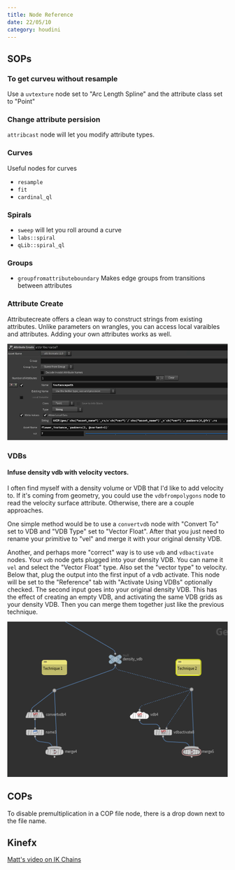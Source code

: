 ```yaml
---
title: Node Reference
date: 22/05/10
category: houdini
---
```


## SOPs

### To get curveu without resample
Use a `uvtexture` node set to "Arc Length Spline" and the attribute class set to "Point"

### Change attribute persision
`attribcast` node will let you modify attribute types.

### Curves
Useful nodes for curves
- `resample`
- `fit`
- `cardinal_ql`

### Spirals
- `sweep` will let you roll around a curve
- `labs::spiral` 
- `qLib::spiral_ql`

### Groups
- `groupfromattributeboundary` Makes edge groups from transitions between attributes

### Attribute Create

Attributecreate offers a clean way to construct strings from existing attributes. Unlike parameters on wrangles, you can access local varaibles and attributes. Adding your own attributes works as well.

![attribute create screenshot](/assets/images/23-03-02-attribcreate-string-screenshot.png)


### VDBs
#### Infuse density vdb with velocity vectors.
I often find myself with a density volume or VDB that I'd like to add velocity to. If it's coming from geometry, you could use the `vdbfrompolygons` node to read the velocity surface attribute. Otherwise, there are a couple approaches.

One simple method would be to use a `convertvdb` node with "Convert To" set to VDB and "VDB Type" set to "Vector Float". After that you just need to rename your primitive to "vel" and merge it with your original density VDB.

Another, and perhaps more "correct" way is to use `vdb` and `vdbactivate` nodes. Your `vdb` node gets plugged into your density VDB. You can name it `vel` and select the "Vector Float" type. Also set the "vector type" to velocity. Below that, plug the output into the first input of a vdb activate. This node will be set to the "Reference" tab with "Activate Using VDBs" optionally checked. The second input goes into your original density VDB. This has the effect of creating an empty VDB, and activating the same VDB grids as your density VDB. Then you can merge them together just like the previous technique.

![VDB Screenshot](/assets/images/22-10-04-vdb-techniques.png)

## COPs

To disable premultiplication in a COP file node, there is a drop down next to the file name.

## Kinefx

[Matt's video on IK Chains](https://youtu.be/ZEFYdbhsVi0)
